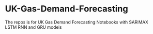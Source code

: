 # UK-Gas-Demand-Forecasting
The repos is for UK Gas Demand Forecasting Notebooks with SARIMAX LSTM RNN and GRU models
